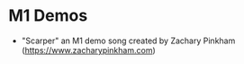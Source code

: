 # M1 Demos

* "Scarper" an M1 demo song created by Zachary Pinkham (https://www.zacharypinkham.com)
